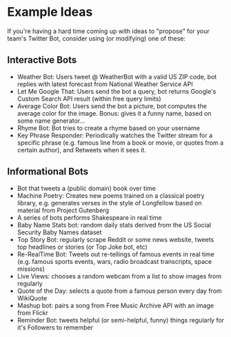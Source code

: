 # Example Ideas

If you're having a hard time coming up with ideas to "propose" for your team's Twitter Bot, consider using (or modifying) one of these:

## Interactive Bots
- Weather Bot: Users tweet @ WeatherBot with a valid US ZIP code, bot replies with latest forecast from National Weather Service API
- Let Me Google That: Users send the bot a query, bot returns Google's Custom Search API result (within free query limits)
- Average Color Bot: Users send the bot a picture, bot computes the average color for the image. Bonus: gives it a funny name, based on some name generator...
- Rhyme Bot: Bot tries to create a rhyme based on your username
- Key Phrase Responder: Periodically watches the Twitter stream for a specific phrase (e.g. famous line from a book or movie, or quotes from a certain author), and Retweets when it sees it.


## Informational Bots
- Bot that tweets a (public domain) book over time
- Machine Poetry: Creates new poems trained on a classical poetry library, e.g. generates verses in the style of Longfellow based on material from Project Gutenberg
- A series of bots performs Shakespeare in real time
- Baby Name Stats bot: random daily stats derived from the US Social Security Baby Names dataset
- Top Story Bot: regularly scrape Reddit or some news website, tweets top headlines or stories (or Top Joke bot, etc)
- Re-RealTime Bot: Tweets out re-tellings of famous events in real time (e.g. famous sports events, wars, radio broadcast transcripts, space missions)
- Live Views: chooses a random webcam from a list to show images from regularly
- Quote of the Day: selects a quote from a famous person every day from WikiQuote
- Mashup bot: pairs a song from Free Music Archive API with an image from Flickr
- Reminder Bot: tweets helpful (or semi-helpful, funny) things regularly for it's Followers to remember
